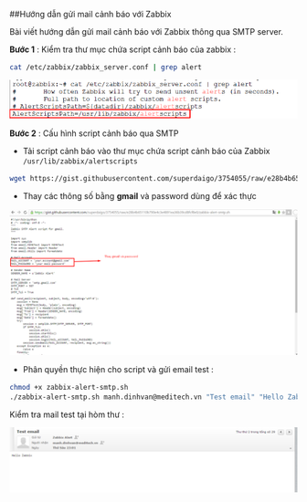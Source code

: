 ##Hướng dẫn gửi mail cảnh báo với Zabbix

Bài viết hướng dẫn gửi mail cảnh báo với Zabbix thông qua SMTP server.

**Bước 1** : Kiểm tra thư mục chứa script cảnh báo của zabbix :

```sh
cat /etc/zabbix/zabbix_server.conf | grep alert
```
![email](/images/email-00.png)

**Bước 2** : Cấu hình script cảnh báo qua SMTP

 -	Tải script cảnh báo vào thư mục chứa script cảnh báo của Zabbix `/usr/lib/zabbix/alertscripts` 
 
```sh
wget https://gist.githubusercontent.com/superdaigo/3754055/raw/e28b4b65110b790e4c3e4891ea36b39cd8fcf8e0/zabbix-alert-smtp.sh
```
 - Thay các thông số bằng **gmail** và password dùng để xác thực 
 
![email](/images/email-01.png)

 -	Phân quyền thực hiện cho script và gửi email test :
 
```sh
chmod +x zabbix-alert-smtp.sh
./zabbix-alert-smtp.sh manh.dinhvan@meditech.vn "Test email" "Hello Zabbix"
```

Kiểm tra mail test tại hòm thư :

![email](/images/email-02.png)
